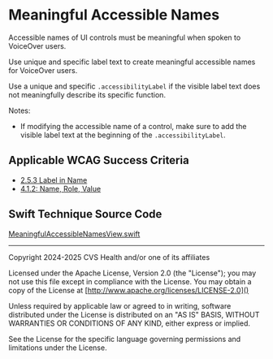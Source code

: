 # Meaningful Accessible Names

Accessible names of UI controls must be meaningful when spoken to VoiceOver users. 

Use unique and specific label text to create meaningful accessible names for VoiceOver users. 

Use a unique and specific `.accessibilityLabel` if the visible label text does not meaningfully describe its specific function. 

Notes:
- If modifying the accessible name of a control, make sure to add the visible label text at the beginning of the `.accessibilityLabel`.

## Applicable WCAG Success Criteria
- [2.5.3 Label in Name](https://www.w3.org/WAI/WCAG22/Understanding/label-in-name)
- [4.1.2: Name, Role, Value](https://www.w3.org/WAI/WCAG22/Understanding/name-role-value.html)

## Swift Technique Source Code
[MeaningfulAccessibleNamesView.swift](../iOSswiftUIa11yTechniques/MeaningfulAccessibleNamesView.swift)

----

Copyright 2024-2025 CVS Health and/or one of its affiliates

Licensed under the Apache License, Version 2.0 (the "License");
you may not use this file except in compliance with the License.
You may obtain a copy of the License at
[http://www.apache.org/licenses/LICENSE-2.0]()

Unless required by applicable law or agreed to in writing, software
distributed under the License is distributed on an "AS IS" BASIS,
WITHOUT WARRANTIES OR CONDITIONS OF ANY KIND, either express or implied.

See the License for the specific language governing permissions and
limitations under the License.

